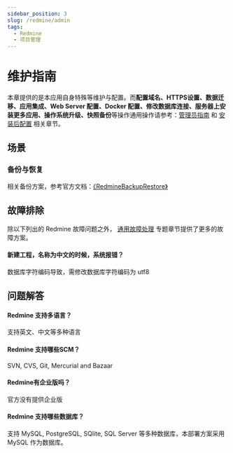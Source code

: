 ```yaml
---
sidebar_position: 3
slug: /redmine/admin
tags:
  - Redmine
  - 项目管理
---
```


# 维护指南

本章提供的是本应用自身特殊等维护与配置。而**配置域名、HTTPS设置、数据迁移、应用集成、Web Server 配置、Docker 配置、修改数据库连接、服务器上安装更多应用、操作系统升级、快照备份**等操作通用操作请参考：[管理员指南](../administrator) 和 [安装后配置](../install/setup/) 相关章节。

## 场景

### 备份与恢复

相关备份方案，参考官方文档：[《RedmineBackupRestore》](https://redmine.org/projects/redmine/wiki/RedmineBackupRestore)

## 故障排除

除以下列出的 Redmine 故障问题之外， [通用故障处理](../troubleshoot) 专题章节提供了更多的故障方案。 

#### 新建工程，名称为中文的时候，系统报错？

数据库字符编码导致，需修改数据库字符编码为 utf8

## 问题解答

#### Redmine 支持多语言？

支持英文、中文等多种语言

#### Redmine 支持哪些SCM？

SVN, CVS, Git, Mercurial and Bazaar

#### Redmine有企业版吗？

官方没有提供企业版

#### Redmine 支持哪些数据库？

支持 MySQL, PostgreSQL, SQlite, SQL Server 等多种数据库，本部署方案采用 MySQL 作为数据库。